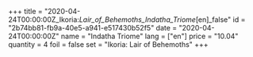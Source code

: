 +++
title = "2020-04-24T00:00:00Z_Ikoria:_Lair_of_Behemoths_Indatha_Triome_[en]_false"
id = "2b74bb81-fb9a-40e5-a941-e517430b52f5"
date = "2020-04-24T00:00:00Z"
name = "Indatha Triome"
lang = ["en"]
price = "10.04"
quantity = 4
foil = false
set = "Ikoria: Lair of Behemoths"
+++
